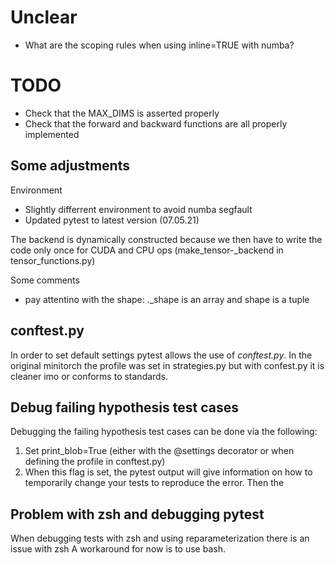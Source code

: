 # Unclear
- What are the scoping rules when using inline=TRUE with numba?

# TODO

- Check that the MAX_DIMS is asserted properly
- Check that the forward and backward functions are all properly implemented

## Some adjustments

Environment

- Slightly differrent environment to avoid numba segfault
- Updated pytest to latest version (07.05.21)

The backend is dynamically constructed because we then have to write the code only once
for CUDA and CPU ops (make_tensor-\_backend in tensor_functions.py)

Some comments

- pay attentino with the shape: .\_shape is an array and shape is a tuple

## conftest.py

In order to set default settings pytest allows the use of _conftest.py_.
In the original minitorch the profile was set in strategies.py but with confest.py
it is cleaner imo or conforms to standards.

## Debug failing hypothesis test cases

Debugging the failing hypothesis test cases can be done via the following:

1. Set print_blob=True (either with the @settings decorator or when defining the
   profile in conftest.py)
1. When this flag is set, the pytest output will give information on how to
   temporarily change your tests to reproduce the error. Then the

## Problem with zsh and debugging pytest

When debugging tests with zsh and using reparameterization there is an issue with zsh
A workaround for now is to use bash.
